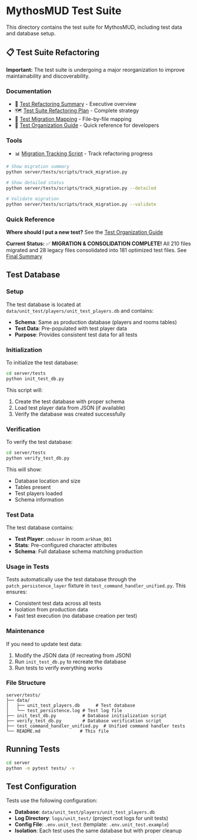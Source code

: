# MythosMUD Test Suite

This directory contains the test suite for MythosMUD, including test data and database setup.

## 📋 Test Suite Refactoring

**Important:** The test suite is undergoing a major reorganization to improve maintainability and discoverability.

### Documentation
- 📖 [Test Refactoring Summary](../../docs/TEST_REFACTORING_SUMMARY.md) - Executive overview
- 🗺️ [Test Suite Refactoring Plan](../../docs/TEST_SUITE_REFACTORING_PLAN.md) - Complete strategy
- 📍 [Test Migration Mapping](../../docs/TEST_MIGRATION_MAPPING.md) - File-by-file mapping
- 🧭 [Test Organization Guide](./TEST_ORGANIZATION_GUIDE.md) - Quick reference for developers

### Tools
- 📊 [Migration Tracking Script](./scripts/track_migration.py) - Track refactoring progress

```bash
# Show migration summary
python server/tests/scripts/track_migration.py

# Show detailed status
python server/tests/scripts/track_migration.py --detailed

# Validate migration
python server/tests/scripts/track_migration.py --validate
```

### Quick Reference

**Where should I put a new test?** See the [Test Organization Guide](./TEST_ORGANIZATION_GUIDE.md)

**Current Status:** ✅ **MIGRATION & CONSOLIDATION COMPLETE!** All 210 files migrated and 28 legacy files consolidated into 181 optimized test files. See [Final Summary](../../docs/TEST_REFACTORING_FINAL_SUMMARY.md)

## Test Database

### Setup

The test database is located at `data/unit_test/players/unit_test_players.db` and contains:

- **Schema**: Same as production database (players and rooms tables)
- **Test Data**: Pre-populated with test player data
- **Purpose**: Provides consistent test data for all tests

### Initialization

To initialize the test database:

```bash
cd server/tests
python init_test_db.py
```

This script will:
1. Create the test database with proper schema
2. Load test player data from JSON (if available)
3. Verify the database was created successfully

### Verification

To verify the test database:

```bash
cd server/tests
python verify_test_db.py
```

This will show:
- Database location and size
- Tables present
- Test players loaded
- Schema information

### Test Data

The test database contains:

- **Test Player**: `cmduser` in room `arkham_001`
- **Stats**: Pre-configured character attributes
- **Schema**: Full database schema matching production

### Usage in Tests

Tests automatically use the test database through the `patch_persistence_layer` fixture in `test_command_handler_unified.py`. This ensures:

- Consistent test data across all tests
- Isolation from production data
- Fast test execution (no database creation per test)

### Maintenance

If you need to update test data:

1. Modify the JSON data (if recreating from JSON)
2. Run `init_test_db.py` to recreate the database
3. Run tests to verify everything works

### File Structure

```
server/tests/
├── data/
│   ├── unit_test_players.db      # Test database
│   └── test_persistence.log # Test log file
├── init_test_db.py          # Database initialization script
├── verify_test_db.py        # Database verification script
├── test_command_handler_unified.py  # Unified command handler tests
└── README.md               # This file
```

## Running Tests

```bash
cd server
python -m pytest tests/ -v
```

## Test Configuration

Tests use the following configuration:

- **Database**: `data/unit_test/players/unit_test_players.db`
- **Log Directory**: `logs/unit_test/` (project root logs for unit tests)
- **Config File**: `.env.unit_test` (template: `.env.unit_test.example`)
- **Isolation**: Each test uses the same database but with proper cleanup
